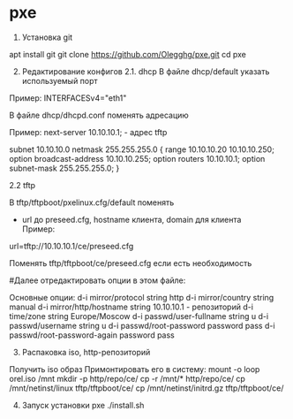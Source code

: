 # pxe
1. Установка git

apt install git
git clone https://github.com/Olegghg/pxe.git
cd pxe

2. Редактирование конфигов
2.1. dhcp
В файле dhcp/default указать используемый порт

Пример:
INTERFACESv4="eth1"

В файле dhcp/dhcpd.conf	поменять адресацию

Пример:
next-server 10.10.10.1; - адрес tftp

subnet 10.10.10.0 netmask 255.255.255.0 {
    range 10.10.10.20 10.10.10.250;
    option broadcast-address 10.10.10.255;
    option routers 10.10.10.1;
    option subnet-mask 255.255.255.0;
}

2.2 tftp

В tftp/tftpboot/pxelinux.cfg/default поменять 
- url до preseed.cfg, hostname клиента, domain для клиента  
Пример:

url=tftp://10.10.10.1/ce/preseed.cfg

Поменять tftp/tftpboot/ce/preseed.cfg если есть необходимость



#Далее отредактировать опции в этом файле:

Основные опции:
d-i mirror/protocol string http
d-i mirror/country string manual
d-i mirror/http/hostname string 10.10.10.1 - репозиторий
d-i time/zone string Europe/Moscow
d-i passwd/user-fullname string u
d-i passwd/username string u
d-i passwd/root-password password pass
d-i passwd/root-password-again password pass

3. Распаковка iso, http-репозиторий

Получить iso образ
Примонтировать его в систему:
mount -o loop orel.iso /mnt
mkdir -p http/repo/ce/
cp -r /mnt/* http/repo/ce/
cp /mnt/netinst/linux tftp/tftpboot/ce/
cp /mnt/netinst/initrd.gz tftp/tftpboot/ce/

4. Запуск установки pxe
./install.sh

 
